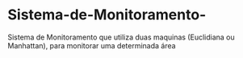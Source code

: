 # Sistema-de-Monitoramento-
Sistema de Monitoramento que utiliza duas maquinas (Euclidiana ou Manhattan), para monitorar uma determinada área 
